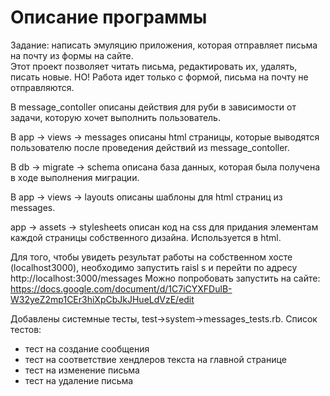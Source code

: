 # Описание программы
Задание: написать эмуляцию приложения, которая отправляет письма на почту из формы на сайте.  
Этот проект позволяет читать письма, редактировать их, удалять, писать новые. НО! Работа идет только с формой, письма на почту не отправляются. 

В message_contoller описаны действия для руби в зависимости от задачи, которую хочет выполнить пользователь. 

В app -> views -> messages описаны html страницы, которые выводятся пользователю после проведения действий из message_contoller.

В db -> migrate -> schema описана база данных, которая была получена в ходе выполнения миграции. 

В app -> views -> layouts описаны шаблоны для html страниц из messages.

app -> assets -> stylesheets описан код на css для придания элементам каждой страницы собственного дизайна. Используется в html.

Для того, чтобы увидеть результат работы на собственном хосте (localhost3000), необходимо запустить raisl s и перейти по адресу http://localhost:3000/messages
Можно попробовать запустить на сайте: https://docs.google.com/document/d/1C7iCYXFDulB-W32yeZ2mp1CEr3hiXpCbJkJHueLdVzE/edit

Добавлены системные тесты, test->system->messages_tests.rb.
Список тестов:  
  * тест на создание сообщения
  * тест на соответствие хендлеров текста на главной странице
  * тест на изменение письма
  * тест на удаление письма
